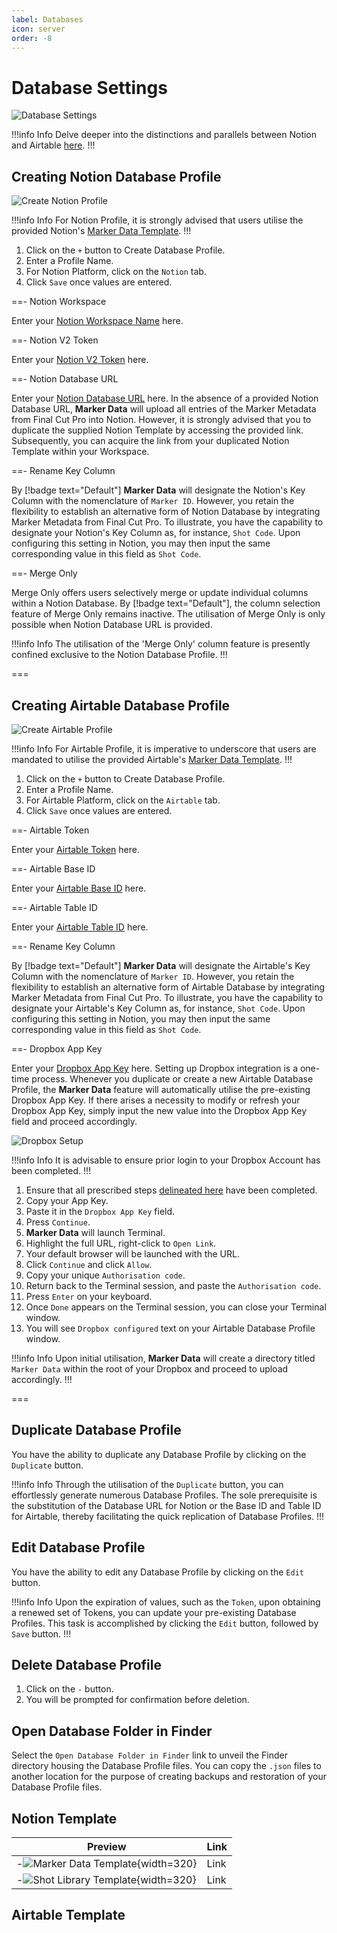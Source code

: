 ```yaml
---
label: Databases
icon: server
order: -8
---
```

# Database Settings

![Database Settings](/assets/md-database-settings.png)

!!!info Info
Delve deeper into the distinctions and parallels between Notion and Airtable [here](/databases/database-platforms).
!!!

## Creating Notion Database Profile

![Create Notion Profile](/assets/md-database-settings_01.png)

!!!info Info
For Notion Profile, it is strongly advised that users utilise the provided Notion's [Marker Data Template](/user-guide/databases/#notion-template).
!!!

1. Click on the `+` button to Create Database Profile.
2. Enter a Profile Name.
3. For Notion Platform, click on the `Notion` tab.
4. Click `Save` once values are entered.

==- Notion Workspace

Enter your [Notion Workspace Name](/databases/notion-prerequisite#obtain-your-workspace-name) here.

==- Notion V2 Token

Enter your [Notion V2 Token](/databases/notion-prerequisite#obtain-your-session-token) here.

==- Notion Database URL

Enter your [Notion Database URL](/databases/notion-prerequisite##obtain-your-database-url) here. In the absence of a provided Notion Database URL, **Marker Data** will upload all entries of the Marker Metadata from Final Cut Pro into Notion. However, it is strongly advised that you to duplicate the supplied Notion Template by accessing the provided link. Subsequently, you can acquire the link from your duplicated Notion Template within your Workspace.

==- Rename Key Column

By [!badge text="Default"] **Marker Data** will designate the Notion's Key Column with the nomenclature of `Marker ID`. However, you retain the flexibility to establish an alternative form of Notion Database by integrating Marker Metadata from Final Cut Pro. To illustrate, you have the capability to designate your Notion's Key Column as, for instance, `Shot Code`. Upon configuring this setting in Notion, you may then input the same corresponding value in this field as `Shot Code`.

==- Merge Only

Merge Only offers users selectively merge or update individual columns within a Notion Database. By [!badge text="Default"], the column selection feature of Merge Only remains inactive. The utilisation of Merge Only is only possible when Notion Database URL is provided.

!!!info Info
The utilisation of the 'Merge Only' column feature is presently confined exclusive to the Notion Database Profile.
!!!

===

## Creating Airtable Database Profile

![Create Airtable Profile](/assets/md-database-settings_02.png)

!!!info Info
For Airtable Profile, it is imperative to underscore that users are mandated to utilise the provided Airtable's [Marker Data Template](/user-guide/databases/#airtable-template).
!!!

1. Click on the `+` button to Create Database Profile.
2. Enter a Profile Name.
3. For Airtable Platform, click on the `Airtable` tab.
4. Click `Save` once values are entered.

==- Airtable Token

Enter your [Airtable Token](/databases/airtable-prerequisite#obtain-your-workspace-name) here.

==- Airtable Base ID

 Enter your [Airtable Base ID](/databases/airtable-prerequisite#obtain-your-base-id--table-id) here.
 
==- Airtable Table ID

Enter your [Airtable Table ID](/databases/airtable-prerequisite#obtain-your-base-id--table-id) here.

==- Rename Key Column

By [!badge text="Default"] **Marker Data** will designate the Airtable's Key Column with the nomenclature of `Marker ID`. However, you retain the flexibility to establish an alternative form of Airtable Database by integrating Marker Metadata from Final Cut Pro. To illustrate, you have the capability to designate your Airtable's Key Column as, for instance, `Shot Code`. Upon configuring this setting in Notion, you may then input the same corresponding value in this field as `Shot Code`.

==- Dropbox App Key

Enter your [Dropbox App Key](/databases/dropbox-prerequisite) here. Setting up Dropbox integration is a one-time process. Whenever you duplicate or create a new Airtable Database Profile, the **Marker Data** feature will automatically utilise the pre-existing Dropbox App Key. If there arises a necessity to modify or refresh your Dropbox App Key, simply input the new value into the Dropbox App Key field and proceed accordingly.

![Dropbox Setup](/assets/md-database-settings_dropbox.gif)

!!!info Info
It is advisable to ensure prior login to your Dropbox Account has been completed.
!!!

1. Ensure that all prescribed steps [delineated here](/databases/dropbox-prerequisite) have been completed.
2. Copy your App Key.
3. Paste it in the `Dropbox App Key` field.
4. Press `Continue`.
5. **Marker Data** will launch Terminal.
6. Highlight the full URL, right-click to `Open Link`.
7. Your default browser will be launched with the URL.
8. Click `Continue` and click `Allow`.
9. Copy your unique `Authorisation code`.
10. Return back to the Terminal session, and paste the `Authorisation code`.
11. Press `Enter` on your keyboard.
12. Once `Done` appears on the Terminal session, you can close your Terminal window.
13. You will see `Dropbox configured` text on your Airtable Database Profile window.

!!!info Info
Upon initial utilisation, **Marker Data** will create a directory titled `Marker Data` within the root of your Dropbox and proceed to upload accordingly.
!!!

===

## Duplicate Database Profile

You have the ability to duplicate any Database Profile by clicking on the `Duplicate` button.

!!!info Info
Through the utilisation of the `Duplicate` button, you can effortlessly generate numerous Database Profiles. The sole prerequisite is the substitution of the Database URL for Notion or the Base ID and Table ID for Airtable, thereby facilitating the quick replication of Database Profiles.
!!!

## Edit Database Profile

You have the ability to edit any Database Profile by clicking on the `Edit` button.

!!!info Info
Upon the expiration of values, such as the `Token`, upon obtaining a renewed set of Tokens, you can update your pre-existing Database Profiles. This task is accomplished by clicking the `Edit` button, followed by `Save` button.
!!!

## Delete Database Profile

1. Click on the `-` button.
2. You will be prompted for confirmation before deletion.

## Open Database Folder in Finder

Select the `Open Database Folder in Finder` link to unveil the Finder directory housing the Database Profile files. You can copy the `.json` files to another location for the purpose of creating backups and restoration of your Database Profile files.

## Notion Template

| Preview | Link |
|---|---|
| -![Marker Data Template](/assets/md-template-01.png){width=320} | Link |
| -![Shot Library Template](/assets/md-template-01.png){width=320} | Link |

## Airtable Template